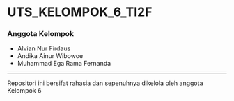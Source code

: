 # UTS_KELOMPOK_6_TI2F
### Anggota Kelompok

- Alvian Nur Firdaus
- Andika Ainur Wibowoe
- Muhammad Ega Rama Fernanda

----------------------------

Repositori ini bersifat rahasia dan sepenuhnya dikelola oleh anggota Kelompok 6
